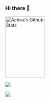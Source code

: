 ### Hi there 👋


<a href="https://github.com/AchiraNadeeshan"><img alt="Achira's Github Stats" src="https://denvercoder1-github-readme-stats.vercel.app/api?username=achiranadeeshan&show_icons=true&count_private=true&theme=react&border_color=7F3FBF&bg_color=0D1117&title_color=F85D7F&icon_color=F8D866" height="192px" width="49.5%"/></a>
 
![](https://komarev.com/ghpvc/?username=AchiraNadeeshan&style=for-the-badge)

![](https://hit.yhype.me/github/profile?user_id=85824425)


<!--
**AchiraNadeeshan/AchiraNadeeshan** is a ✨ _special_ ✨ repository because its `README.md` (this file) appears on your GitHub profile.

Here are some ideas to get you started:

- 🔭 I’m currently working on ...
- 🌱 I’m currently learning ...
- 👯 I’m looking to collaborate on ...
- 🤔 I’m looking for help with ...
- 💬 Ask me about ...
- 📫 How to reach me: ...
- 😄 Pronouns: ...
- ⚡ Fun fact: ...
-->
